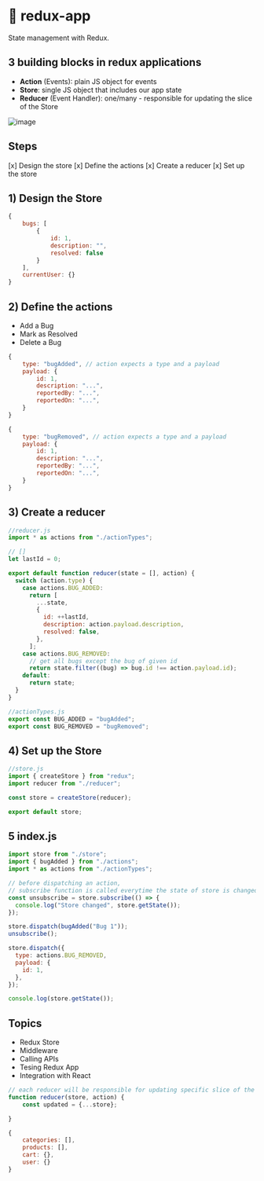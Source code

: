 # 💬 redux-app

State management with Redux.

## 3 building blocks in redux applications

- **Action** (Events): plain JS object for events
- **Store**: single JS object that includes our app state
- **Reducer** (Event Handler): one/many - responsible for updating the slice of the Store

![image](https://user-images.githubusercontent.com/52897657/120698540-2ffd0800-c47d-11eb-959b-9224291bb2c7.png)

## Steps

[x] Design the store
[x] Define the actions
[x] Create a reducer
[x] Set up the store

## 1) Design the Store

```javascript
{
    bugs: [
        {
            id: 1,
            description: "",
            resolved: false
        }
    ],
    currentUser: {}
}
```

## 2) Define the actions

- Add a Bug
- Mark as Resolved
- Delete a Bug

```javascript
{
    type: "bugAdded", // action expects a type and a payload
    payload: {
        id: 1,
        description: "...",
        reportedBy: "...",
        reportedOn: "...",
    }
}

{
    type: "bugRemoved", // action expects a type and a payload
    payload: {
        id: 1,
        description: "...",
        reportedBy: "...",
        reportedOn: "...",
    }
}
```

## 3) Create a reducer

```javascript
//reducer.js
import * as actions from "./actionTypes";

// []
let lastId = 0;

export default function reducer(state = [], action) {
  switch (action.type) {
    case actions.BUG_ADDED:
      return [
        ...state,
        {
          id: ++lastId,
          description: action.payload.description,
          resolved: false,
        },
      ];
    case actions.BUG_REMOVED:
      // get all bugs except the bug of given id
      return state.filter((bug) => bug.id !== action.payload.id);
    default:
      return state;
  }
}

//actionTypes.js
export const BUG_ADDED = "bugAdded";
export const BUG_REMOVED = "bugRemoved";
```

## 4) Set up the Store

```javascript
//store.js
import { createStore } from "redux";
import reducer from "./reducer";

const store = createStore(reducer);

export default store;
```

## 5 index.js

```javascript
import store from "./store";
import { bugAdded } from "./actions";
import * as actions from "./actionTypes";

// before dispatching an action,
// subscribe function is called everytime the state of store is changed
const unsubscribe = store.subscribe(() => {
  console.log("Store changed", store.getState());
});

store.dispatch(bugAdded("Bug 1"));
unsubscribe();

store.dispatch({
  type: actions.BUG_REMOVED,
  payload: {
    id: 1,
  },
});

console.log(store.getState());
```

## Topics

- Redux Store
- Middleware
- Calling APIs
- Tesing Redux App
- Integration with React

```javascript
// each reducer will be responsible for updating specific slice of the store
function reducer(store, action) {
    const updated = {...store};

}

{
    categories: [],
    products: [],
    cart: {},
    user: {}
}
```
